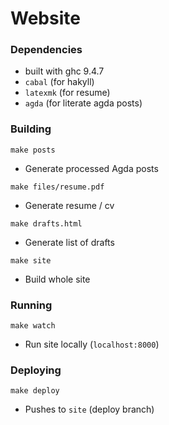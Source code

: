 # Website

### Dependencies

- built with ghc 9.4.7
- `cabal` (for hakyll)
- `latexmk` (for resume)
- `agda` (for literate agda posts)

### Building

```make posts```

- Generate processed Agda posts

```make files/resume.pdf```

- Generate resume / cv

```make drafts.html```

- Generate list of drafts

```make site```

- Build whole site

### Running

```make watch```

- Run site locally (`localhost:8000`)

### Deploying

```make deploy```

- Pushes to `site` (deploy branch)
